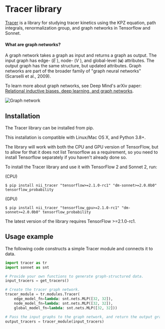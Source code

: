 
# Tracer library

[Tracer](https://github.com/jjleewustledu/nii_tracer) is a library for studying
tracer kinetics using the KPZ equation, path integrals, renormalization group, 
and graph networks in Tensorflow and Sonnet.

#### What are graph networks?

A graph network takes a graph as input and returns a graph as output. The input
graph has edge- (*E* ), node- (*V* ), and global-level (**u**) attributes. The
output graph has the same structure, but updated attributes. Graph networks are
part of the broader family of "graph neural networks" (Scarselli et al., 2009).

To learn more about graph networks, see Deep Mind's arXiv paper: [Relational inductive
biases, deep learning, and graph networks](https://arxiv.org/abs/1806.01261).

![Graph network](https://github.com/deepmind/graph_nets/raw/master/images/graph-network.png)

## Installation

The Tracer library can be installed from pip.

This installation is compatible with Linux/Mac OS X, and Python 3.8+.

The library will work with both the CPU and GPU version of TensorFlow, but to
allow for that it does not list Tensorflow as a requirement, so you need to
install Tensorflow separately if you haven't already done so.

To install the Tracer library and use it with TensorFlow 2 and Sonnet 2, run:

(CPU)
```shell
$ pip install nii_tracer "tensorflow>=2.1.0-rc1" "dm-sonnet>=2.0.0b0" tensorflow_probability
```

(GPU)
```shell
$ pip install nii_tracer "tensorflow_gpu>=2.1.0-rc1" "dm-sonnet>=2.0.0b0" tensorflow_probability
```

The latest version of the library requires TensorFlow >=2.1.0-rc1. 

## Usage example

The following code constructs a simple Tracer module and connects it to data.

```python
import tracer as tr
import sonnet as snt

# Provide your own functions to generate graph-structured data.
input_tracers = get_tracers()

# Create the tracer graph network.
tracer_module = tr.modules.Tracer(
    edge_model_fn=lambda: snt.nets.MLP([32, 32]),
    node_model_fn=lambda: snt.nets.MLP([32, 32]),
    global_model_fn=lambda: snt.nets.MLP([32, 32]))

# Pass the input graphs to the graph network, and return the output graphs.
output_tracers = tracer_module(input_tracers)
```
